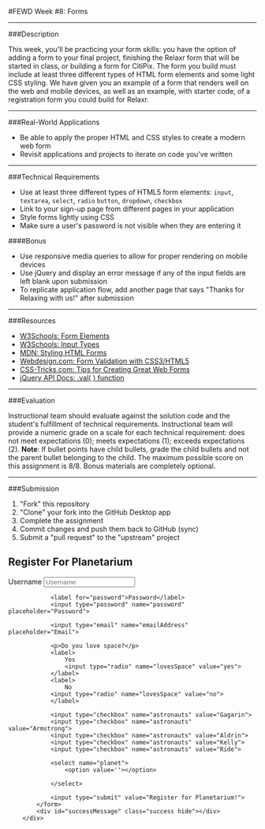 #FEWD Week #8: Forms

---

###Description 

This week, you'll be practicing your form skills: you have the option of adding a form to your final project, finishing the Relaxr form that will be started in class, or building a form for CitiPix. The form you build must include at least three different types of HTML form elements and some light CSS styling. We have given you an example of a form that renders well on the web and mobile devices, as well as an example, with starter code, of a registration form you could build for Relaxr.

---


###Real-World Applications

- Be able to apply the proper HTML and CSS styles to create a modern web form
- Revisit applications and projects to iterate on code you've written 

---


###Technical Requirements 

- Use at least three different types of HTML5 form elements: ```input```, ```textarea```, ```select```, ```radio``` ```button```, ```dropdown```, ```checkbox```
- Link to your sign-up page from different pages in your application 
- Style forms lightly using CSS
- Make sure a user's password is not visible when they are entering it

####Bonus

- Use responsive media queries to allow for proper rendering on mobile devices 
- Use jQuery and display an error message if any of the input fields are left blank upon submission 
- To replicate application flow, add another page that says "Thanks for Relaxing with us!" after submission

---

###Resources

- [W3Schools: Form Elements](http://www.w3schools.com/html/html_form_elements.asp)
- [W3Schools: Input Types](http://www.w3schools.com/html/html_form_input_types.asp)
- [MDN: Styling HTML Forms](https://developer.mozilla.org/en-US/docs/Web/Guide/HTML/Forms/Styling_HTML_forms)
- [Webdesign.com: Form Validation with CSS3/HTML5](http://webdesign.tutsplus.com/tutorials/bring-your-forms-up-to-date-with-css3-and-html5-validation--webdesign-4738)
- [CSS-Tricks.com: Tips for Creating Great Web Forms](http://css-tricks.com/tips-for-creating-great-web-forms/)
- [jQuery API Docs: .val( ) function](http://api.jquery.com/val/)

---

###Evaluation

Instructional team should evaluate against the solution code and the student's fulfillment of technical requirements. Instructional team will provide a numeric grade on a scale for each technical requirement: does not meet expectations (0); meets expectations (1); exceeds expectations (2). **Note**: If bullet points have child bullets, grade the child bullets and not the parent bullet belonging to the child. The maximum possible score on this assignment is 8/8. Bonus materials are completely optional.

---

###Submission

1. "Fork" this repository
2. "Clone" your fork into the GitHub Desktop app
3. Complete the assignment
4. Commit changes and push them back to GitHub (sync)
5. Submit a "pull request" to the "upstream" project


<div class="container">
			<h2>Register For Planetarium</h2>
			<div id="errorMessage" class="error hide"></div>
			<form id="registrationForm">
				<label for="username">Username</label>
				<input type="text" name="username" placeholder="Username">

				<label for="password">Password</label>
				<input type="password" name="password" placeholder="Password">

				<input type="email" name="emailAddress" placeholder="Email">

				<p>Do you love space?</p>
				<label>
					Yes
					<input type="radio" name="lovesSpace" value="yes">
				</label>
				<label>
					No
				<input type="radio" name="lovesSpace" value="no">
				</label>

				<input type="checkbox" name="astronauts" value="Gagarin">
				<input type="checkbox" name="astronauts" value="Armstrong">
				<input type="checkbox" name="astronauts" value="Aldrin">
				<input type="checkbox" name="astronauts" value="Kelly">
				<input type="checkbox" name="astronauts" value="Ride">

				<select name="planet">
					<option value=''></option>
					
				</select>

				<input type="submit" value="Register for Planetarium!">
			</form>
			<div id="successMessage" class="success hide"></div>
		</div>































